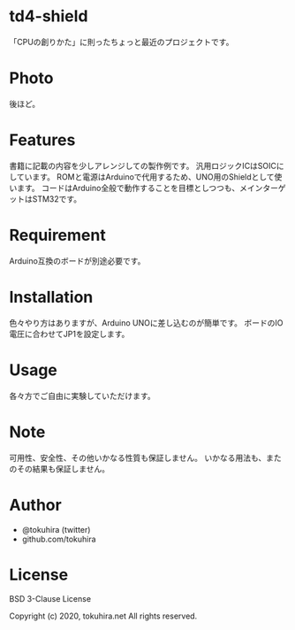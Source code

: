 # td4-shield

「CPUの創りかた」に則ったちょっと最近のプロジェクトです。

# Photo

後ほど。

# Features

書籍に記載の内容を少しアレンジしての製作例です。
汎用ロジックICはSOICにしています。
ROMと電源はArduinoで代用するため、UNO用のShieldとして使います。
コードはArduino全般で動作することを目標としつつも、メインターゲットはSTM32です。

# Requirement

Arduino互換のボードが別途必要です。

# Installation

色々やり方はありますが、Arduino UNOに差し込むのが簡単です。
ボードのIO電圧に合わせてJP1を設定します。

# Usage

各々方でご自由に実験していただけます。

# Note

可用性、安全性、その他いかなる性質も保証しません。
いかなる用法も、またのその結果も保証しません。

# Author

* @tokuhira (twitter)
* github.com/tokuhira

# License

BSD 3-Clause License

Copyright (c) 2020, tokuhira.net
All rights reserved.
